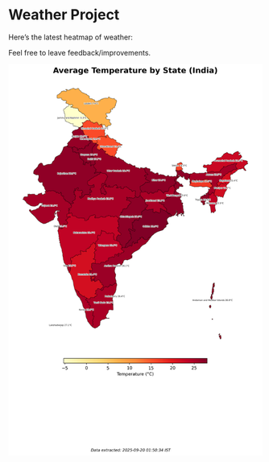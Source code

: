 # Weather Project

Here’s the latest heatmap of weather:

Feel free to leave feedback/improvements.

![India Heatmap](docs/assets/india_heatmap.png?v=CDBB14)
